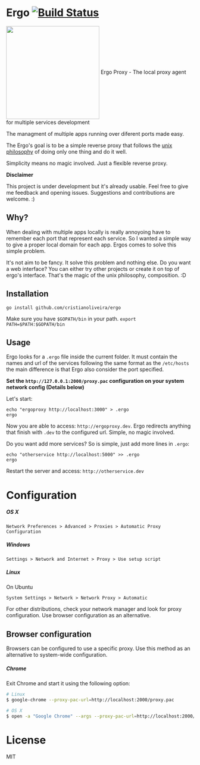 
# Ergo [![Build Status](https://travis-ci.org/cristianoliveira/apitogo.svg?branch=master)](https://travis-ci.org/cristianoliveira/apitogo)

<p align="left" >
<img src="https://s-media-cache-ak0.pinimg.com/736x/aa/bc/3b/aabc3b2b789f478ffb87ac2f0bdd2d33--ergo-proxy-manga-anime.jpg" width="250" align="center" />
<span>Ergo Proxy - The local proxy agent for multiple services development</span>
</p>

The managment of multiple apps running over diferent ports made easy.

The Ergo's goal is to be a simple reverse proxy that follows the [unix philosophy](https://en.wikipedia.org/wiki/Unix_philosophy) of doing only one thing and do it well.

Simplicity means no magic involved. Just a flexible reverse proxy.

**Disclaimer**

This project is under development but it's already usable. Feel free to give me
feedback and opening issues. Suggestions and contributions are welcome. :)

## Why?

When dealing with multiple apps locally is really annoyoing have to remember each
port that represent each service. So I wanted a simple way to give a proper local
domain for each app. Ergos comes to solve this simple problem.

It's not aim to be fancy. It solve this problem and nothing else.
Do you want a web interface? You can either try other projects or create it
on top of ergo's interface. That's the magic of the unix philosophy, composition. :D

## Installation

```
go install github.com/cristianoliveira/ergo
```
Make sure you have `$GOPATH/bin` in your path. `export PATH=$PATH:$GOPATH/bin`

## Usage

Ergo looks for a `.ergo` file inside the current folder. It must contain the names and
url of the services following the same format as the `/etc/hosts` the main difference
is that Ergo also consider the port specified.

**Set the `http://127.0.0.1:2000/proxy.pac` configuration on your system network config (Details below)**

Let's start:
```
echo "ergoproxy http://localhost:3000" > .ergo
ergo
```
Now you are able to access: `http://ergoproxy.dev`.
Ergo redirects anything that finish with `.dev` to the configured url.
Simple, no magic involved.

Do you want add more services? So is simple, just add more lines in `.ergo`:
```
echo "otherservice http://localhost:5000" >> .ergo
ergo
```

Restart the server and access: `http://otherservice.dev`

# Configuration

##### OS X

`Network Preferences > Advanced > Proxies > Automatic Proxy Configuration`

##### Windows

`Settings > Network and Internet > Proxy > Use setup script`

##### Linux

On Ubuntu

`System Settings > Network > Network Proxy > Automatic`

For other distributions, check your network manager and look for proxy configuration. Use browser configuration as an alternative.

## Browser configuration

Browsers can be configured to use a specific proxy. Use this method as an alternative to system-wide configuration.

##### Chrome

Exit Chrome and start it using the following option:

```sh
# Linux
$ google-chrome --proxy-pac-url=http://localhost:2000/proxy.pac

# OS X
$ open -a "Google Chrome" --args --proxy-pac-url=http://localhost:2000/proxy.pac
```

# License

MIT
